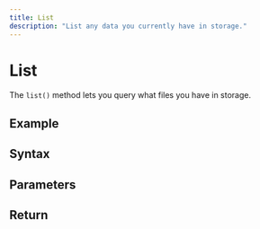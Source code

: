 ```yaml
---
title: List 
description: "List any data you currently have in storage."
---
```


# List 

The `list()` method lets you query what files you have in storage.

## Example

## Syntax

## Parameters

## Return

